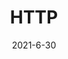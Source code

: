 ---
title: HTTP
date: 2021-6-30
cover: http://lorempixel.com/400/200/nature
tags:
 - HTTP
categories:
 - HTTP
---